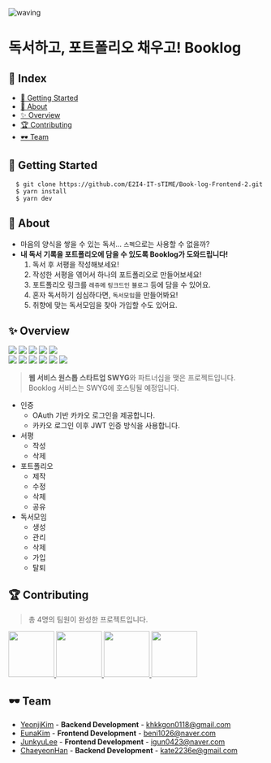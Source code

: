 ![waving](https://capsule-render.vercel.app/api?type=waving&height=200&text=Booklog&fontAlign=70&fontAlignY=35&color=gradient)

# 독서하고, 포트폴리오 채우고! Booklog

## 🎉 Index
- [🎊 Getting Started](##🎊-getting-started)
- [🎠 About](##🎠-about)
- [✨ Overview](##✨-overview)
- [🏆 Contributing](##🏆-contributing)
- [🕶 Team](##🕶-team)

## 🎊 Getting Started

```
  $ git clone https://github.com/E2I4-IT-sTIME/Book-log-Frontend-2.git
  $ yarn install
  $ yarn dev
```

## 🎠 About

- 마음의 양식을 쌓을 수 있는 독서... `스펙`으로는 사용할 수 없을까?
- **내 독서 기록을 포트폴리오에 담을 수 있도록 Booklog가 도와드립니다!**
  1. 독서 후 서평을 작성해보세요!
  2. 작성한 서평을 엮어서 하나의 포트폴리오로 만들어보세요!
  3. 포트폴리오 링크를 `레쥬메` `링크드인` `블로그` 등에 담을 수 있어요.
  4. 혼자 독서하기 심심하다면, `독서모임`을 만들어봐요!
  5. 취향에 맞는 독서모임을 찾아 가입할 수도 있어요.

## ✨ Overview

<img src="https://img.shields.io/badge/TypeScript-3178C6?style=plastic-square&logo=TypeScript&logoColor=white"/> <img src="https://img.shields.io/badge/Next.js-000000?style=plastic-square&logo=Next.js&logoColor=white"/> <img src="https://img.shields.io/badge/axios-5A29E4?style=plastic-square&logo=axios&logoColor=white"/> <img src="https://img.shields.io/badge/recoil-007AF4?style=plastic-square&logo=redux&logoColor=white"/> <img src="https://img.shields.io/badge/Figma-F24E1E?style=plastic&logo=Figma&logoColor=white"/><br/>
<img src="https://img.shields.io/badge/Spring Boot-6DB33F?style=plastic-square&logo=Spring Boot&logoColor=white"/> <img src="https://img.shields.io/badge/MySQL-4479A1?style=plastic-square&logo=MySQL&logoColor=white"/> <img src="https://img.shields.io/badge/Gradle-02303A?style=plastic-square&logo=Gradle&logoColor=white"/> <img src="https://img.shields.io/badge/Amazon RDS-527FFF?style=plastic-square&logo=Amazon RDS&logoColor=white"/> <img src="https://img.shields.io/badge/Amazon EC2-FF9900?style=plastic-square&logo=Amazon EC2&logoColor=white"/> <img src="https://img.shields.io/badge/NGINX-009639?style=plastic-square&logo=NGINX&logoColor=white"/>

> **웹 서비스 원스톱 스타트업 SWYG**와 파트너십을 맺은 프로젝트입니다.<br/>
> Booklog 서비스는 SWYG에 호스팅될 예정입니다.

- 인증
  - OAuth 기반 카카오 로그인을 제공합니다.
  - 카카오 로그인 이후 JWT 인증 방식을 사용합니다.
- 서평
  - 작성
  - 삭제
- 포트폴리오
  - 제작
  - 수정
  - 삭제
  - 공유
- 독서모임
  - 생성
  - 관리
  - 삭제
  - 가입
  - 탈퇴

## 🏆 Contributing

> 총 4명의 팀원이 완성한 프로젝트입니다.

<p>
<a href="https://github.com/rladuswl">
    <img src="https://avatars.githubusercontent.com/u/96656191?v=4" width="90">
</a>
<a href="https://github.com/beni1026">
    <img src="https://avatars.githubusercontent.com/u/67576476?v=4" width="90">
</a>
<a href="https://github.com/Jun99uu">
    <img src="https://avatars.githubusercontent.com/u/44965706?v=4" width="90">
</a>
<a href="https://github.com/ChaeyeonHan">
    <img src="https://avatars.githubusercontent.com/u/71596178?v=4" width="90">
</a>
</p>

## 🕶 Team

- [YeonjiKim](https://github.com/rladuswl) - **Backend Development** - <khkkgon0118@gmail.com>
- [EunaKim](https://github.com/beni1026) - **Frontend Development** - <beni1026@naver.com>
- [JunkyuLee](https://github.com/Jun99uu) - **Frontend Development** - <igun0423@naver.com>
- [ChaeyeonHan](https://github.com/ChaeyeonHan) - **Backend Development** - <kate2236e@gmail.com>
